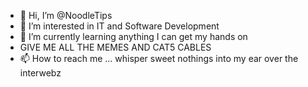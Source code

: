 - 👋 Hi, I’m @NoodleTips
- 👀 I’m interested in IT and Software Development
- 🌱 I’m currently learning anything I can get my hands on
- GIVE ME ALL THE MEMES AND CAT5 CABLES
- 📫 How to reach me ... whisper sweet nothings into my ear over the interwebz

<!---
NoodleTips/NoodleTips is a ✨ special ✨ repository because its `README.md` (this file) appears on your GitHub profile.
You can click the Preview link to take a look at your changes.
--->
